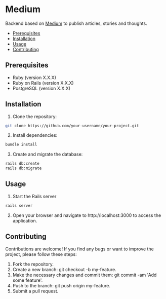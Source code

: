 # Medium

Backend based on [Medium](https://medium.com) to publish articles, stories and thoughts.

- [Prerequisites](#prerequisites)
- [Installation](#installation)
- [Usage](#usage)
- [Contributing](#contributing)

## Prerequisites

- Ruby (version X.X.X)
- Ruby on Rails (version X.X.X)
- PostgreSQL (version X.X.X)

## Installation

1. Clone the repository:

  ```bash
  git clone https://github.com/your-username/your-project.git
  ```

2. Install dependencies:
  ```bash
  bundle install
  ```

3. Create and migrate the database:
  ```bash
  rails db:create
  rails db:migrate
  ```

## Usage

1. Start the Rails server
  ```bash
  rails server
  ```

2. Open your browser and navigate to http://localhost:3000 to access the application.

## Contributing
Contributions are welcome! If you find any bugs or want to improve the project, please follow these steps:

1. Fork the repository.
2. Create a new branch: git checkout -b my-feature.
3. Make the necessary changes and commit them: git commit -am 'Add some feature'.
4. Push to the branch: git push origin my-feature.
5. Submit a pull request.

  


